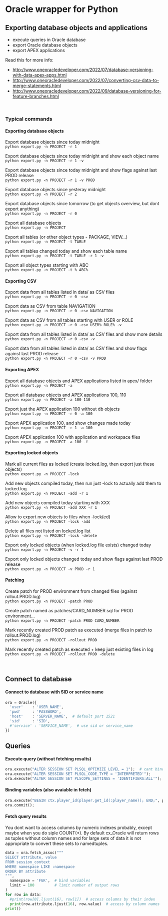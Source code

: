 # Oracle wrapper for Python

## Exporting database objects and applications

- execute queries in Oracle database
- export Oracle database objects
- export APEX applications

Read this for more info:
- http://www.oneoracledeveloper.com/2022/07/database-versioning-with-data-apex-apps.html
- http://www.oneoracledeveloper.com/2022/07/converting-csv-data-to-merge-statements.html
- http://www.oneoracledeveloper.com/2022/09/database-versioning-for-feature-branches.html

<br />

### Typical commands

#### Exporting database objects

Export database objects since today midnight\
```python export.py -n PROJECT -r 1```

Export database objects since today midnight and show each object name\
```python export.py -n PROJECT -r 1 -v```

Export database objects since today midnight and show flags against last PROD release\
```python export.py -n PROJECT -r 1 -v PROD```

Export database objects since yesteray midnight\
```python export.py -n PROJECT -r 2```

Export database objects since tomorrow (to get objects overview, but dont export anything)\
```python export.py -n PROJECT -r 0```

Export all database objects\
```python export.py -n PROJECT```

Export all tables (or other object types - PACKAGE, VIEW...)\
```python export.py -n PROJECT -t TABLE```

Export all tables changed today and show each table name\
```python export.py -n PROJECT -t TABLE -r 1 -v```

Export all object types starting with ABC\
```python export.py -n PROJECT -t % ABC%```

#### Exporting CSV

Export data from all tables listed in data/ as CSV files\
```python export.py -n PROJECT -r 0 -csv```

Export data as CSV from table NAVIGATION\
```python export.py -n PROJECT -r 0 -csv NAVIGATION```

Export data as CSV from all tables starting with USER or ROLE\
```python export.py -n PROJECT -r 0 -csv USER% ROLE% -v```

Export data from all tables listed in data/ as CSV files and show more details\
```python export.py -n PROJECT -r 0 -csv -v```

Export data from all tables listed in data/ as CSV files and show flags against last PROD release\
```python export.py -n PROJECT -r 0 -csv -v PROD```

#### Exporting APEX

Export all database objects and APEX applications listed in apex/ folder\
```python export.py -n PROJECT -a```

Export all database objects and APEX applications 100, 110\
```python export.py -n PROJECT -a 100 110```

Export just the APEX application 100 without db objects\
```python export.py -n PROJECT -r 0 -a 100```

Export APEX application 100, and show changes made today\
```python export.py -n PROJECT -r 1 -a 100```

Export APEX application 100 with application and workspace files\
```python export.py -n PROJECT -a 100 -f```

#### Exporting locked objects

Mark all current files as locked (create locked.log, then export just these objects)\
```python export.py -n PROJECT -lock```

Add new objects compiled today, then run just -lock to actually add them to locked.log\
```python export.py -n PROJECT -add -r 1```

Add new objects compiled today starting with XXX\
```python export.py -n PROJECT -add XXX -r 1```

Allow to export new objects to files when -lock(ed)\
```python export.py -n PROJECT -lock -add```

Delete all files not listed on locked.log list\
```python export.py -n PROJECT -lock -delete```

Export only locked objects (when locked.log file exists) changed today\
```python export.py -n PROJECT -v -r 1```

Export only locked objects changed today and show flags against last PROD release\
```python export.py -n PROJECT -v PROD -r 1```

#### Patching

Create patch for PROD environment from changed files (against rollout.PROD.log)\
```python export.py -n PROJECT -patch PROD```

Create patch named as patches/CARD_NUMBER.sql for PROD environment...\
```python export.py -n PROJECT -patch PROD CARD_NUMBER```

Mark recently created PROD patch as executed (merge files in patch to rollout.PROD.log)\
```python export.py -n PROJECT -rollout PROD```

Mark recently created patch as executed + keep just existing files in log\
```python export.py -n PROJECT -rollout PROD -delete```

<br />

## Connect to database

#### Connect to database with SID or service name
```python
ora = Oracle({
  'user'    : 'USER_NAME',
  'pwd'     : 'PASSWORD',
  'host'    : 'SERVER_NAME',  # default port 1521
  'sid'     : 'SID',
  #'service' : 'SERVICE_NAME',  # use sid or service_name
})
```


## Queries

#### Execute query (without fetching results)
```python
ora.execute("ALTER SESSION SET PLSQL_OPTIMIZE_LEVEL = 1");  # cant bind values to DDL queries
ora.execute("ALTER SESSION SET PLSQL_CODE_TYPE = 'INTERPRETED'");
ora.execute("ALTER SESSION SET PLSCOPE_SETTINGS = 'IDENTIFIERS:ALL'");
```

#### Binding variables (also avaiable in fetch)
```python
ora.execute("BEGIN ctx.player_id(player.get_id(:player_name)); END;", player_name = 'DOBBY')
ora.commit();
```

#### Fetch query results
You dont want to access columns by numeric indexes probably, except maybe when you do siple COUNT(\*).
By default cx_Oracle will return rows as tuples without column names and for large sets of data it is not appropriate to convert these sets to namedtuples.

```python
data = ora.fetch_assoc("""
SELECT attribute, value
FROM session_context
WHERE namespace LIKE :namespace
ORDER BY attribute
""",
  namespace = 'FGK',  # bind variables
  limit = 100         # limit number of output rows
)
for row in data:
  #print(row[0].ljust(16), row[1])  # access columns by their index
  print(row.attribute.ljust(16), row.value)  # access by column names
print()
```

